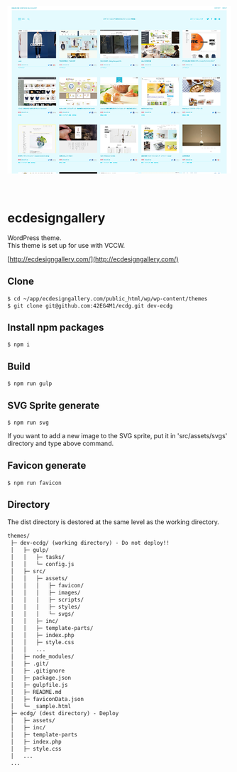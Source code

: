 <p style="text-align: center; max-width: 640px; margin: 0 auto 80px;">
  <a href="http://ecdesigngallery.com/" target="_blank">
    <img src="https://raw.githubusercontent.com/42EG4M1/ecdg/master/src/screenshot.png" alt="img">
  </a>
</p>

# ecdesigngallery

WordPress theme.  
This theme is set up for use with VCCW.  


[http://ecdesigngallery.com/](http://ecdesigngallery.com/)

## Clone

    $ cd ~/app/ecdesigngallery.com/public_html/wp/wp-content/themes
    $ git clone git@github.com:42EG4M1/ecdg.git dev-ecdg


## Install npm packages

    $ npm i


## Build

    $ npm run gulp


## SVG Sprite generate

    $ npm run svg

If you want to add a new image to the SVG sprite, put it in 'src/assets/svgs' directory and type above command.  


## Favicon generate

    $ npm run favicon


## Directory

The dist directory is destored at the same level as the working directory.  

    themes/
     ├─ dev-ecdg/ (working directory) - Do not deploy!!
     │   ├─ gulp/
     │   │   ├─ tasks/
     │   │   └─ config.js
     │   ├─ src/
     │   │   ├─ assets/
     │   │   │   ├─ favicon/
     │   │   │   ├─ images/
     │   │   │   ├─ scripts/
     │   │   │   ├─ styles/
     │   │   │   └─ svgs/
     │   │   ├─ inc/
     │   │   ├─ template-parts/
     │   │   ├─ index.php
     │   │   ├─ style.css
     │   │   ...
     │   ├─ node_modules/
     │   ├─ .git/
     │   ├─ .gitignore
     │   ├─ package.json
     │   ├─ gulpfile.js
     │   ├─ README.md
     │   ├─ faviconData.json
     │   └─ _sample.html
     ├─ ecdg/ (dest directory) - Deploy
     │   ├─ assets/
     │   ├─ inc/
     │   ├─ template-parts
     │   ├─ index.php
     │   ├─ style.css
     │   ...
     ...

